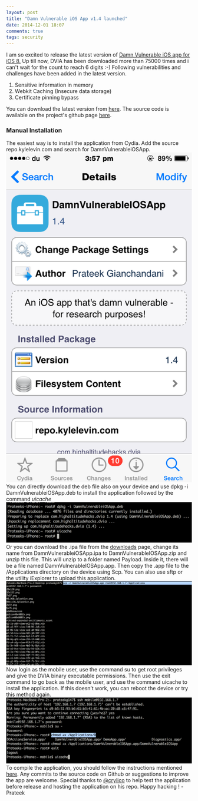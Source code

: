 ```yaml
---
layout: post
title: "Damn Vulnerable iOS App v1.4 launched"
date: 2014-12-01 18:07
comments: true
tags: security
---
```


I am so excited to release the latest version of [Damn Vulnerable iOS app for iOS 8.](http://damnvulnerableiosapp.com) Up till now, DVIA has been downloaded more than 75000 times and i can't wait for the count to reach 6 digits :-) Following vulnerabilities and challenges have been added in the latest version.

1.  Sensitive information in memory
2.  Webkit Caching (Insecure data storage)
3.  Certificate pinning bypass

<!-- more -->

You can download the latest version from [here](http://damnvulnerableiosapp.com/#downloads). The source code is available on the project's github page [here](https://github.com/prateek147/DVIA).

### Manual Installation

The easiest way is to install the application from Cydia. Add the source repo.kylelevin.com and search for DamnVulnerableiOSApp. ![3](/images/posts/dvia/3.png)  You can directly download the deb file also on your device and use dpkg -i DamnVulnerableiOSApp.deb to install the application followed by the command _uicache_ ![4](/images/posts/dvia/4.png) Or you can download the .ipa file from the [downloads](http://damnvulnerableiosapp.com/#downloads) page, change its name from DamnVulnerableiOSApp.ipa to DamnVulnerableIOSApp.zip and unzip this file. This will unzip to a folder named Payload. Inside it, there will be a file named DamnVulnerableIOSApp.app. Then copy the .app file to the /Applications directory on the device using Scp. You can also use sftp or the utility iExplorer to upload this application. ![1](/images/posts/dvia/1.png) Now login as the mobile user, use the command su to get root privileges and give the DVIA binary executable permissions. Then use the exit command to go back as the mobile user, and use the command uicache to install the application. If this doesn’t work, you can reboot the device or try this method again. ![2](/images/posts/dvia/2.png) To compile the application, you should follow the instructions mentioned [here](http://damnvulnerableiosapp.com/2013/12/get-started/). Any commits to the source code on Github or suggestions to improve the app are welcome. Special thanks to [@crylico](http://twitter.com/crylico) to help test the application before release and hosting the application on his repo. Happy hacking ! -Prateek